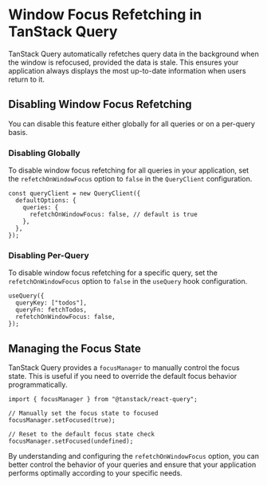 # Window Focus Refetching in TanStack Query

TanStack Query automatically refetches query data in the background when the window is refocused, provided the data is stale. This ensures your application always displays the most up-to-date information when users return to it.

## Disabling Window Focus Refetching

You can disable this feature either globally for all queries or on a per-query basis.

### Disabling Globally

To disable window focus refetching for all queries in your application, set the `refetchOnWindowFocus` option to `false` in the `QueryClient` configuration.

```tsx
const queryClient = new QueryClient({
  defaultOptions: {
    queries: {
      refetchOnWindowFocus: false, // default is true
    },
  },
});
```

### Disabling Per-Query

To disable window focus refetching for a specific query, set the `refetchOnWindowFocus` option to `false` in the `useQuery` hook configuration.

```tsx
useQuery({
  queryKey: ["todos"],
  queryFn: fetchTodos,
  refetchOnWindowFocus: false,
});
```

## Managing the Focus State

TanStack Query provides a `focusManager` to manually control the focus state. This is useful if you need to override the default focus behavior programmatically.

```tsx
import { focusManager } from "@tanstack/react-query";

// Manually set the focus state to focused
focusManager.setFocused(true);

// Reset to the default focus state check
focusManager.setFocused(undefined);
```

By understanding and configuring the `refetchOnWindowFocus` option, you can better control the behavior of your queries and ensure that your application performs optimally according to your specific needs.
